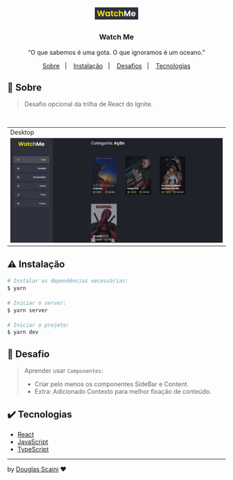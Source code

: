 <h1 align="center"><img src="./.github/logo.png" width=100px"/></h1>

<h3 align="center">Watch Me</h3>

<p align="center">“O que sabemos é uma gota. O que ignoramos é um oceano.”</p>

<p align="center">
  <a href="#about">Sobre</a>&nbsp;&nbsp;&nbsp;|&nbsp;&nbsp;&nbsp;
  <a href="#install">Instalação</a>&nbsp;&nbsp;&nbsp;|&nbsp;&nbsp;&nbsp;
  <a href="#challenge">Desafios</a>&nbsp;&nbsp;&nbsp;|&nbsp;&nbsp;&nbsp;
  <a href="#technologies">Tecnologias</a>
</p>

## :speech_balloon: Sobre <a name="about"></a>

> Desafio opcional da trilha de React do Ignite.

<br />
<table>
  <tr>
    <td colspan="1">Desktop</td>
  </tr>
  <tr>
    <td><img src="./.github/filmes.gif" width=1000px /></td></td>
  </tr>
</table>

## :warning: Instalação <a name="install"></a>

```bash
# Instalar as dependências necessárias:
$ yarn

# Iniciar o server:
$ yarn server

# Iniciar o projeto:
$ yarn dev
```

## :triangular_flag_on_post: Desafio <a name="challenge"></a>

> Aprender usar `Componentes`:
>
> - Criar pelo menos os componentes SideBar e Content.
> - Extra: Adicionado Contexto para melhor fixação de conteúdo.

## :heavy_check_mark: Tecnologias <a name="technologies"></a>

- [React](https://pt-br.reactjs.org/)
- [JavaScript](https://developer.mozilla.org/pt-BR/docs/Web/JavaScript)
- [TypeScript](https://www.typescriptlang.org/)

---

by [Douglas Scaini](https://www.github.com/douglasscaini) ❤️
